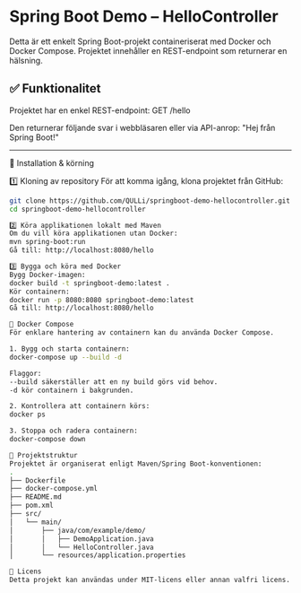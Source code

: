 # Spring Boot Demo – HelloController

Detta är ett enkelt Spring Boot-projekt containeriserat med Docker och Docker Compose.
Projektet innehåller en REST-endpoint som returnerar en hälsning.

## ✅ Funktionalitet

Projektet har en enkel REST-endpoint:
GET /hello

Den returnerar följande svar i webbläsaren eller via API-anrop:
"Hej från Spring Boot!"


---

🚀 Installation & körning

1️⃣ Kloning av repository
För att komma igång, klona projektet från GitHub:
```bash
git clone https://github.com/QULLi/springboot-demo-hellocontroller.git
cd springboot-demo-hellocontroller

2️⃣ Köra applikationen lokalt med Maven
Om du vill köra applikationen utan Docker:
mvn spring-boot:run
Gå till: http://localhost:8080/hello

3️⃣ Bygga och köra med Docker
Bygg Docker-imagen:
docker build -t springboot-demo:latest .
Kör containern:
docker run -p 8080:8080 springboot-demo:latest
Gå till: http://localhost:8080/hello

🐳 Docker Compose
För enklare hantering av containern kan du använda Docker Compose.

1. Bygg och starta containern:
docker-compose up --build -d

Flaggor:
--build säkerställer att en ny build görs vid behov.
-d kör containern i bakgrunden.

2. Kontrollera att containern körs:
docker ps

3. Stoppa och radera containern:
docker-compose down

📁 Projektstruktur
Projektet är organiserat enligt Maven/Spring Boot-konventionen:
.
├── Dockerfile
├── docker-compose.yml
├── README.md
├── pom.xml
├── src/
│   └── main/
│       ├── java/com/example/demo/
│       │   ├── DemoApplication.java
│       │   └── HelloController.java
│       └── resources/application.properties

📜 Licens
Detta projekt kan användas under MIT-licens eller annan valfri licens.
